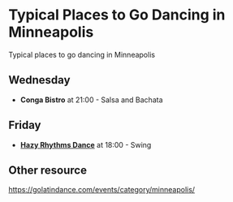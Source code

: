 # Typical Places to Go Dancing in Minneapolis

Typical places to go dancing in Minneapolis

## Wednesday

- **Conga Bistro** at 21:00 - Salsa and Bachata

## Friday

- **[Hazy Rhythms Dance](../866)** at 18:00 - Swing

## Other resource

<https://golatindance.com/events/category/minneapolis/>
